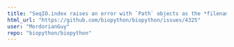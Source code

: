 ```yaml
---
title: "SeqIO.index raises an error with `Path` objects as the *filename* argument"
html_url: "https://github.com/biopython/biopython/issues/4325"
user: "MordorianGuy"
repo: "biopython/biopython"
---
```


